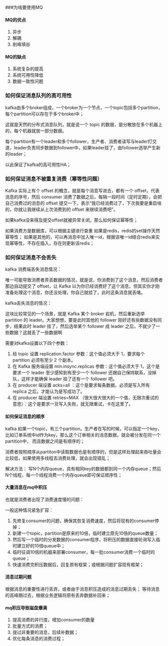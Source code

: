###为啥要使用MQ
#### MQ的优点
1. 异步
2. 解耦
3. 削峰填谷
#### MQ的缺点
1. 系统复杂的提高
2. 系统可用性降低
3. 数据一致性问题

### 如何保证消息队列的高可用性
kafka由多个broker组成，一个broker为一个节点，一个topic包括多个partition，每个partition可以存在于多个broker中；

这就是天然的分布式消息队列，就是说一个 topic 的数据，是分散放在多个机器上的，每个机器就放一部分数据。

每个partition有一个leader和多个follower，生产者、消费者读写与leader打交道，leader负责同步数据到follower中，如果leader挂了，由follower选举产生新的leader；

以此保证了kafka的高可用性HA；

### 如何保证消息不被重复消费（幂等性问题）
Kafka 实际上有个 offset 的概念，就是每个消息写进去，都有一个 offset，代表消息的序号，然后 consumer 消费了数据之后，每隔一段时间（定时定期），会把自己消费过的消息的 offset 提交一下，表示“我已经消费过了，下次我要是重启啥的，你就让我继续从上次消费到的 offset 来继续消费吧”。

如果kafka没来得及提交offset就被异常关闭，那么如何保证幂等性；

如果消费方是数据库，可以根据主键进行查重
如果是redis，redis的set操作天然幂等性；
如果是其他的，可以再消息中加入唯一id，根据该唯一id结合redis来实现幂等性，不存在插入，存在则更新该redis；

### 如何保证消息不会丢失
kafka 
消费端丢失消息情况：

唯一可能导致消费者弄丢数据的情况，就是说，你消费到了这个消息，然后消费者那边自动提交了 offset，让 Kafka 以为你已经消费好了这个消息，但其实你才刚准备处理这个消息，你还没处理，你自己就挂了，此时这条消息就丢咯。

kafka丢失消息的情况：

这块比较常见的一个场景，就是 Kafka 某个 broker 宕机，然后重新选举 partition 的 leader。大家想想，要是此时其他的 follower 刚好还有些数据没有同步，结果此时 leader 挂了，然后选举某个 follower 成 leader 之后，不就少了一些数据？这就丢了一些数据啊

需要对kafka设置以下四个参数：
1. 给 topic 设置 replication.factor 参数：这个值必须大于 1，要求每个 partition 必须有至少 2 个副本。
2. 在 Kafka 服务端设置 min.insync.replicas 参数：这个值必须大于 1，这个是要求一个 leader 至少感知到有至少一个 follower 还跟自己保持联系，没掉队，这样才能确保 leader 挂了还有一个 follower 吧。
3. 在 producer 端设置 acks=all ：这个是要求每条数据，必须是写入所有 replica 之后，才能认为是写成功了。
4. 在 producer 端设置 retries=MAX （很大很大很大的一个值，无限次重试的意思）：这个是要求一旦写入失败，就无限重试，卡在这里了。

#### 如何保证消息的顺序
kafka 如果一个topic，有三个partition。生产者在写的时候，可以指定一个key，比如订单系统中id作为key，那么这个订单相关的消息数据，就会被分发在同一个partition中，
而且数据之间是有顺序的；

消费者按照顺序从partiton中读取数据也是有顺序的，但是这样处理起来吞吐量会比较低，如果使用多线程去消费处理，就会出现错乱；

解决方法：
写N个内存queue，具有相同key的数据都到同一个内存queue；然后N个线程，每一个线程消费一个内存queue即可保证顺序性；

#### 大量消息在mq中积压
也就是消费者出现了消费速度慢的问题：

一般这种情况紧急扩容：
1. 先修复consumer的问题，确保其恢复消费速度，然后将现有的consumer停掉；
2. 新建一个topic，partition是原来的10倍，临时建立原先10倍的queue数量；
3. 然后写一个临时的分发数据的consumer程序，将积压的数据直接轮询写入临时建立好的10倍queue中；
4. 临时征调10倍的机器来部署consumer，每一批consumer消费一个临时的queue；
5. 快速消费完积压数据后，回复原有框架；或根据问题扩容现有框架；

#### 消息过期问题
根据消息的重要性进行丢弃，或者由于消息积压造成的消息过期丢失；
等待消息的高峰期过去，根据业务逻辑将原有丢弃数据补回来；

#### mq积压导致磁盘爆满
1. 提高消费的并行度，增加consumer的数量
2. 批量方式的消费；
3. 提过非重要的消息，后续补数据；
4. 优化每条消息的消费过程；